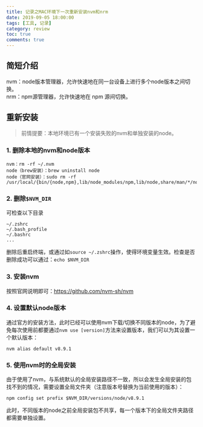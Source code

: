 ```yaml
---
title: 记录之MAC环境下一次重新安装nvm和nrm
date: 2019-09-05 18:00:00
tags: [工具, 记录]
category: review
toc: true
comments: true
---
```

## 简短介绍
nvm：node版本管理器，允许快速地在同一台设备上进行多个node版本之间切换。   
nrm：npm源管理器，允许快速地在 npm 源间切换。   

## 重新安装
> 前情提要：本地环境已有一个安装失败的nvm和单独安装的node。   
### 1. 删除本地的nvm和node版本
```
nvm：rm -rf ~/.nvm
node（brew安装）：brew uninstall node
node（官网安装）：sudo rm -rf /usr/local/{bin/{node,npm},lib/node_modules/npm,lib/node,share/man/*/node.*}
```
### 2. 删除`$NVM_DIR`
可检查以下目录   
```
~/.zshrc
~/.bash_profile
~/.bashrc
...
```
删除后重启终端，或通过如`source ~/.zshrc`操作，使得环境变量生效。检查是否删除成功可以通过：`echo $NVM_DIR`   
### 3. 安装nvm   
按照官网说明即可：https://github.com/nvm-sh/nvm
### 4. 设置默认node版本
通过官方的安装方法，此时已经可以使用nvm下载/切换不同版本的node，为了避免每次使用前都要通过`nvm use [version]`方法来设置版本，我们可以为其设置一个默认版本：   
```
nvm alias default v8.9.1
```
### 5. 使用nvm时的全局安装
由于使用了nvm，与系统默认的全局安装路径不一致，所以会发生全局安装的包找不到的情况，需要设置全局文件夹（注意版本号替换为当前使用的版本）：  
```
npm config set prefix $NVM_DIR/versions/node/v8.9.1
```
此时，不同版本的node之前全局安装包不共享，每一个版本下的全局文件夹路径都需要单独设置。